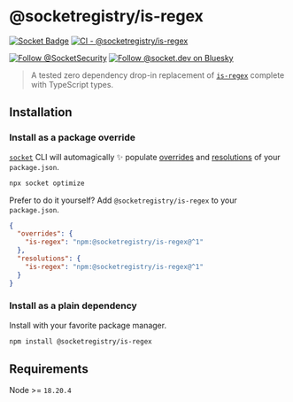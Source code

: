 # @socketregistry/is-regex

[![Socket Badge](https://socket.dev/api/badge/npm/package/@socketregistry/is-regex)](https://socket.dev/npm/package/@socketregistry/is-regex)
[![CI - @socketregistry/is-regex](https://github.com/SocketDev/socket-registry/actions/workflows/ci.yml/badge.svg)](https://github.com/SocketDev/socket-registry/actions/workflows/ci.yml)

[![Follow @SocketSecurity](https://img.shields.io/twitter/follow/SocketSecurity?style=social)](https://twitter.com/SocketSecurity)
[![Follow @socket.dev on Bluesky](https://img.shields.io/badge/Follow-@socket.dev-1DA1F2?style=social&logo=bluesky)](https://bsky.app/profile/socket.dev)

> A tested zero dependency drop-in replacement of
> [`is-regex`](https://socket.dev/npm/package/is-regex) complete with TypeScript
> types.

## Installation

### Install as a package override

[`socket`](https://socket.dev/npm/package/socket) CLI will automagically ✨
populate
[overrides](https://docs.npmjs.com/cli/v9/configuring-npm/package-json#overrides)
and [resolutions](https://yarnpkg.com/configuration/manifest#resolutions) of
your `package.json`.

```sh
npx socket optimize
```

Prefer to do it yourself? Add `@socketregistry/is-regex` to your `package.json`.

```json
{
  "overrides": {
    "is-regex": "npm:@socketregistry/is-regex@^1"
  },
  "resolutions": {
    "is-regex": "npm:@socketregistry/is-regex@^1"
  }
}
```

### Install as a plain dependency

Install with your favorite package manager.

```sh
npm install @socketregistry/is-regex
```

## Requirements

Node >= `18.20.4`
